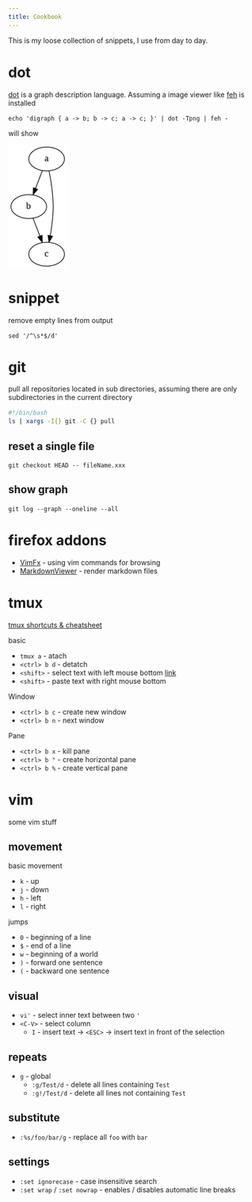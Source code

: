 ```yaml
---
title: Cookbook
---
```


This is my loose collection of snippets, I use from day to day.

# dot

[dot](https://en.wikipedia.org/wiki/DOT_(graph_description_language)) is a graph description language.
Assuming a image viewer like [feh](https://feh.finalrewind.org) is installed

```
echo 'digraph { a -> b; b -> c; a -> c; }' | dot -Tpng | feh -

```

will show 

![](/images/dot_test.png)

# snippet

remove empty lines from output

```
sed '/^\s*$/d'
```

# git
pull all repositories located in sub directories, assuming there are only subdirectories in the current directory

```bash
#!/bin/bash
ls | xargs -I{} git -C {} pull
```
## reset a single file

```
git checkout HEAD -- fileName.xxx
```

## show graph

```
git log --graph --oneline --all
```
# firefox addons

* [VimFx](https://addons.mozilla.org/de/firefox/addon/vimfx/) - using vim commands for browsing
* [MarkdownViewer](https://addons.mozilla.org/de/firefox/addon/markdown-viewer/) - render markdown files

# tmux

[tmux shortcuts & cheatsheet](https://gist.github.com/MohamedAlaa/2961058)

basic

* `tmux a` - atach
* `<ctrl> b d` - detatch
* `<shift>` - select text with left mouse bottom [link](https://awhan.wordpress.com/2012/04/18/tmux-copy-paste-with-mouse/)
* `<shift>` - paste text with right mouse bottom

Window

* `<ctrl> b c` - create new window
* `<ctrl> b n` - next window

Pane

* `<ctrl> b x` - kill pane
* `<ctrl> b "` - create horizontal pane
* `<ctrl> b %` - create vertical pane

# vim

some vim stuff

## movement

basic movement

* `k` - up
* `j` - down
* `h` - left 
* `l` - right

jumps

* `0` - beginning of a line
* `$` - end of a line
* `w` - beginning of a world
* `)` - forward one sentence
* `(` - backward one sentence

## visual

* `vi'` - select inner text between two `'` 
* `<C-V>` - select column
    * `I` - insert text -> `<ESC>` -> insert text in front of the selection

## repeats
* `g` - global
   * `:g/Test/d` - delete all lines containing `Test`
   * `:g!/Test/d` - delete all lines not containing `Test`
   
## substitute
* `:%s/foo/bar/g` - replace all `foo` with `bar`

## settings
* `:set ignorecase` - case insensitive search
* `:set wrap` / `:set nowrap` - enables / disables automatic line breaks
